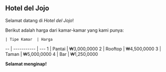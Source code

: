 ## Hotel del Jojo
Selamat datang di *Hotel del Jojo*!
  
Berikut adalah harga dari kamar-kamar yang kami punya:

    | Tipe Kamar  | Harga       
 -- | ----------- | --- 
 1  | Pantai      | ₩3,000,0000 
 2  | Rooftop     | ₩4,500,0000 
 3  | Taman       | ₩5,000,0000 
 4  | Bar         | ₩1,250,0000 

**Selamat menginap!**